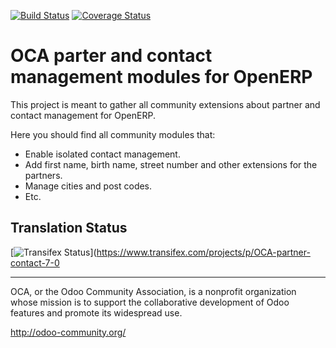 [![Build Status](https://travis-ci.org/OCA/partner-contact.svg?branch=7.0)](https://travis-ci.org/OCA/partner-contact)
[![Coverage Status](https://coveralls.io/repos/OCA/partner-contact/badge.png?branch=7.0)](https://coveralls.io/r/OCA/partner-contact?branch=7.0)

OCA parter and contact management modules for OpenERP
=====================================================

This project is meant to gather all community extensions about partner and contact management for OpenERP.

Here you should find all community modules that:

* Enable isolated contact management.
* Add first name, birth name, street number and other extensions for the partners.
* Manage cities and post codes.
* Etc.



Translation Status
------------------
[![Transifex Status](https://www.transifex.com/projects/p/OCA-partner-contact-7-0/chart/image_png)](https://www.transifex.com/projects/p/OCA-partner-contact-7-0

----

OCA, or the Odoo Community Association, is a nonprofit organization whose 
mission is to support the collaborative development of Odoo features and 
promote its widespread use.

http://odoo-community.org/
